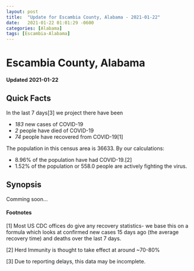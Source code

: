 ```yaml
---
layout: post
title:  "Update for Escambia County, Alabama - 2021-01-22"
date:   2021-01-22 01:01:29 -0600
categories: [Alabama]
tags: [Escambia-Alabama]
---
```


# Escambia County, Alabama
#### Updated 2021-01-22

## Quick Facts

In the last 7 days[3] we project there have been
- *183* new cases of COVID-19
- *2* people have died of COVID-19
- *74* people have recovered from COVID-19[1]

The population in this census area is 36633. By our calculations:
- 8.96% of the population have had COVID-19.[2]
- 1.52% of the population or 558.0 people are actively fighting the virus.

## Synopsis

Comming soon...


#### Footnotes

[1] Most US CDC offices do give any recovery statistics- we base this on a formula which looks at confirmed new cases
15 days ago (the average recovery time) and deaths over the last 7 days.

[2] Herd Immunity is thought to take effect at around ~70-80%

[3] Due to reporting delays, this data may be incomplete.
 
    